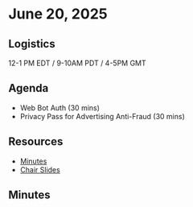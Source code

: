 # June 20, 2025

## Logistics

12-1 PM EDT / 9-10AM PDT / 4-5PM GMT

## Agenda

* Web Bot Auth (30 mins)
* Privacy Pass for Advertising Anti-Fraud (30 mins)

## Resources

* [Minutes](https://docs.google.com/document/d/1_THfY-tqwUj0UAISmGZgPHfuIcbg7CdKr1ymOn1OuiI/edit?usp=sharing)
* [Chair Slides](https://docs.google.com/presentation/d/1qt8YkQ19_0JMlxkkz_WFs3YYGf0eicf_YJs3rH0Uz5c/edit?usp=sharing)

## Minutes
